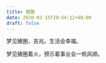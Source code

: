 ```yaml
---
title: 猪圈
date: 2020-02-15T20:54:12+08:00
draft: false
---
```


梦见猪圈，吉兆，生活会幸福。<br>


梦见猪圈着火，预示着事业会一帆风顺。<br>
